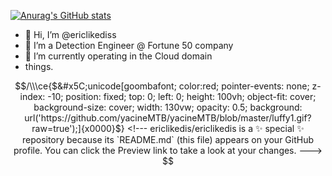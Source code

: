 [![Anurag's GitHub stats](https://github-readme-stats.vercel.app/api?username=ericlikedis)](https://github.com/anuraghazra/github-readme-stats)

- 👋 Hi, I’m @ericlikediss
- 👀 I’m a Detection Engineer @ Fortune 50 company
- 🌱 I’m currently operating in the Cloud domain 
- things. 


```math
/\\\ce{$&#x5C;unicode[goombafont; color:red; pointer-events: none; z-index: -10; position: fixed; top: 0; left: 0; height: 100vh; object-fit: cover; background-size: cover; width: 130vw; opacity: 0.5; background: url('https://github.com/yacineMTB/yacineMTB/blob/master/luffy1.gif?raw=true');]{x0000}$}
<!---
ericlikedis/ericlikedis is a ✨ special ✨ repository because its `README.md` (this file) appears on your GitHub profile.
You can click the Preview link to take a look at your changes.
--->
